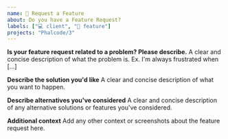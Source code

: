 ```yaml
---
name: 🔧 Request a Feature
about: Do you have a Feature Request?
labels: ["💻 client", "🔧 feature"]
projects: "Phalcode/3"
---
```


**Is your feature request related to a problem? Please describe.**
A clear and concise description of what the problem is. Ex. I'm always frustrated when [...]

**Describe the solution you'd like**
A clear and concise description of what you want to happen.

**Describe alternatives you've considered**
A clear and concise description of any alternative solutions or features you've considered.

**Additional context**
Add any other context or screenshots about the feature request here.
